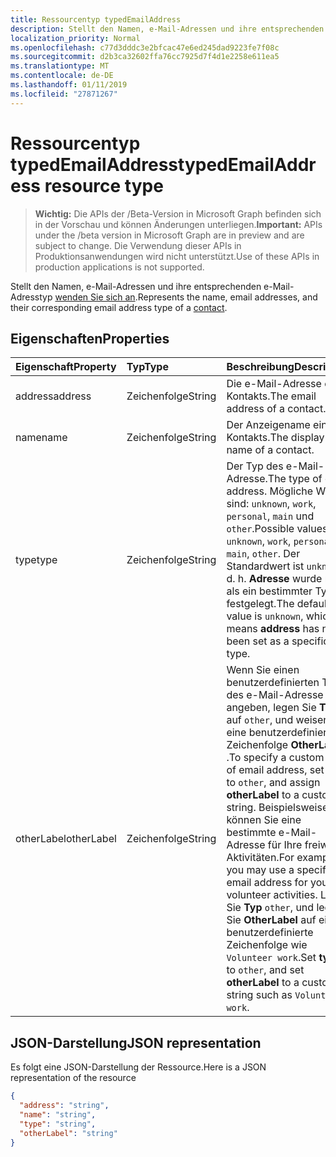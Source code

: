 ```yaml
---
title: Ressourcentyp typedEmailAddress
description: Stellt den Namen, e-Mail-Adressen und ihre entsprechenden e-Mail-Adresstyp eines Kontakts an.
localization_priority: Normal
ms.openlocfilehash: c77d3dddc3e2bfcac47e6ed245dad9223fe7f08c
ms.sourcegitcommit: d2b3ca32602ffa76cc7925d7f4d1e2258e611ea5
ms.translationtype: MT
ms.contentlocale: de-DE
ms.lasthandoff: 01/11/2019
ms.locfileid: "27871267"
---
```

# <a name="typedemailaddress-resource-type"></a><span data-ttu-id="eabf0-103">Ressourcentyp typedEmailAddress</span><span class="sxs-lookup"><span data-stu-id="eabf0-103">typedEmailAddress resource type</span></span>

> <span data-ttu-id="eabf0-104">**Wichtig:** Die APIs der /Beta-Version in Microsoft Graph befinden sich in der Vorschau und können Änderungen unterliegen.</span><span class="sxs-lookup"><span data-stu-id="eabf0-104">**Important:** APIs under the /beta version in Microsoft Graph are in preview and are subject to change.</span></span> <span data-ttu-id="eabf0-105">Die Verwendung dieser APIs in Produktionsanwendungen wird nicht unterstützt.</span><span class="sxs-lookup"><span data-stu-id="eabf0-105">Use of these APIs in production applications is not supported.</span></span>

<span data-ttu-id="eabf0-106">Stellt den Namen, e-Mail-Adressen und ihre entsprechenden e-Mail-Adresstyp [wenden Sie sich an](contact.md).</span><span class="sxs-lookup"><span data-stu-id="eabf0-106">Represents the name, email addresses, and their corresponding email address type of a [contact](contact.md).</span></span>

## <a name="properties"></a><span data-ttu-id="eabf0-107">Eigenschaften</span><span class="sxs-lookup"><span data-stu-id="eabf0-107">Properties</span></span>
| <span data-ttu-id="eabf0-108">Eigenschaft</span><span class="sxs-lookup"><span data-stu-id="eabf0-108">Property</span></span>     | <span data-ttu-id="eabf0-109">Typ</span><span class="sxs-lookup"><span data-stu-id="eabf0-109">Type</span></span>   |<span data-ttu-id="eabf0-110">Beschreibung</span><span class="sxs-lookup"><span data-stu-id="eabf0-110">Description</span></span>|
|:---------------|:--------|:----------|
|<span data-ttu-id="eabf0-111">address</span><span class="sxs-lookup"><span data-stu-id="eabf0-111">address</span></span>|<span data-ttu-id="eabf0-112">Zeichenfolge</span><span class="sxs-lookup"><span data-stu-id="eabf0-112">String</span></span>|<span data-ttu-id="eabf0-113">Die e-Mail-Adresse eines Kontakts.</span><span class="sxs-lookup"><span data-stu-id="eabf0-113">The email address of a contact.</span></span>|
|<span data-ttu-id="eabf0-114">name</span><span class="sxs-lookup"><span data-stu-id="eabf0-114">name</span></span>|<span data-ttu-id="eabf0-115">Zeichenfolge</span><span class="sxs-lookup"><span data-stu-id="eabf0-115">String</span></span>|<span data-ttu-id="eabf0-116">Der Anzeigename eines Kontakts.</span><span class="sxs-lookup"><span data-stu-id="eabf0-116">The display name of a contact.</span></span>|
|<span data-ttu-id="eabf0-117">type</span><span class="sxs-lookup"><span data-stu-id="eabf0-117">type</span></span> |<span data-ttu-id="eabf0-118">Zeichenfolge</span><span class="sxs-lookup"><span data-stu-id="eabf0-118">String</span></span> |<span data-ttu-id="eabf0-119">Der Typ des e-Mail-Adresse.</span><span class="sxs-lookup"><span data-stu-id="eabf0-119">The type of email address.</span></span> <span data-ttu-id="eabf0-120">Mögliche Werte sind: `unknown`, `work`, `personal`, `main` und `other`.</span><span class="sxs-lookup"><span data-stu-id="eabf0-120">Possible values are: `unknown`, `work`, `personal`, `main`, `other`.</span></span> <span data-ttu-id="eabf0-121">Der Standardwert ist `unknown`, d. h. **Adresse** wurde nicht als ein bestimmter Typ festgelegt.</span><span class="sxs-lookup"><span data-stu-id="eabf0-121">The default value is `unknown`, which means **address** has not been set as a specific type.</span></span> |
|<span data-ttu-id="eabf0-122">otherLabel</span><span class="sxs-lookup"><span data-stu-id="eabf0-122">otherLabel</span></span> |<span data-ttu-id="eabf0-123">Zeichenfolge</span><span class="sxs-lookup"><span data-stu-id="eabf0-123">String</span></span>  |<span data-ttu-id="eabf0-124">Wenn Sie einen benutzerdefinierten Typ des e-Mail-Adresse angeben, legen Sie **Typ** auf `other`, und weisen Sie eine benutzerdefinierte Zeichenfolge **OtherLabel** .</span><span class="sxs-lookup"><span data-stu-id="eabf0-124">To specify a custom type of email address, set **type** to `other`, and assign **otherLabel** to a custom string.</span></span> <span data-ttu-id="eabf0-125">Beispielsweise können Sie eine bestimmte e-Mail-Adresse für Ihre freiwillige Aktivitäten.</span><span class="sxs-lookup"><span data-stu-id="eabf0-125">For example, you may use a specific email address for your volunteer activities.</span></span> <span data-ttu-id="eabf0-126">Legen Sie **Typ** `other`, und legen Sie **OtherLabel** auf eine benutzerdefinierte Zeichenfolge wie `Volunteer work`.</span><span class="sxs-lookup"><span data-stu-id="eabf0-126">Set **type** to `other`, and set **otherLabel** to a custom string such as `Volunteer work`.</span></span> |

## <a name="json-representation"></a><span data-ttu-id="eabf0-127">JSON-Darstellung</span><span class="sxs-lookup"><span data-stu-id="eabf0-127">JSON representation</span></span>

<span data-ttu-id="eabf0-128">Es folgt eine JSON-Darstellung der Ressource.</span><span class="sxs-lookup"><span data-stu-id="eabf0-128">Here is a JSON representation of the resource</span></span>

<!-- {
  "blockType": "resource",
  "optionalProperties": [

  ],
  "@odata.type": "microsoft.graph.typedEmailAddress"
}-->

```json
{
  "address": "string",
  "name": "string",
  "type": "string",
  "otherLabel": "string"
}

```

<!-- uuid: 8fcb5dbc-d5aa-4681-8e31-b001d5168d79
2015-10-25 14:57:30 UTC -->
<!-- {
  "type": "#page.annotation",
  "description": "emailAddress resource",
  "keywords": "",
  "section": "documentation",
  "tocPath": ""
}-->

